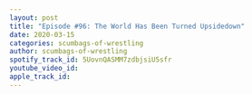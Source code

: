 ```yaml
---
layout: post
title: "Episode #96: The World Has Been Turned Upsidedown"
date: 2020-03-15
categories: scumbags-of-wrestling
author: scumbags-of-wrestling
spotify_track_id: 5UovnQASMM7zdbjsiU5sfr
youtube_video_id: 
apple_track_id: 
---
```

